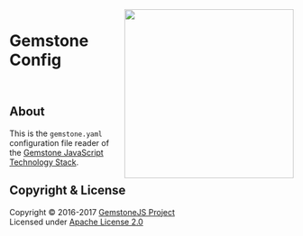 
<img src="https://rawgit.com/gemstonejs/gemstone-artwork/master/gemstone-logo-white.svg" width="300" align="right" alt=""/>

Gemstone Config
===============

<p/>
<img src="https://nodei.co/npm/gemstone-config.png?downloads=true&stars=true" alt=""/>
<p/>
<img src="https://david-dm.org/rse/gemstone-config.png" alt=""/>

About
-----

This is the `gemstone.yaml` configuration file reader of the
[Gemstone JavaScript Technology Stack](http://gemstonejs.com).

Copyright &amp; License
-----------------------

Copyright &copy; 2016-2017 [GemstoneJS Project](http://gemstonejs.com)<br/>
Licensed under [Apache License 2.0](https://spdx.org/licenses/Apache-2.0)

